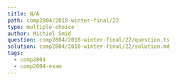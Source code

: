 ```yaml
---
title: N/A
path: comp2804/2018-winter-final/22
type: multiple-choice
author: Michiel Smid
question: comp2804/2018-winter-final/22/question.ts
solution: comp2804/2018-winter-final/22/solution.md
tags:
  - comp2804
  - comp2804-exam
---
```

